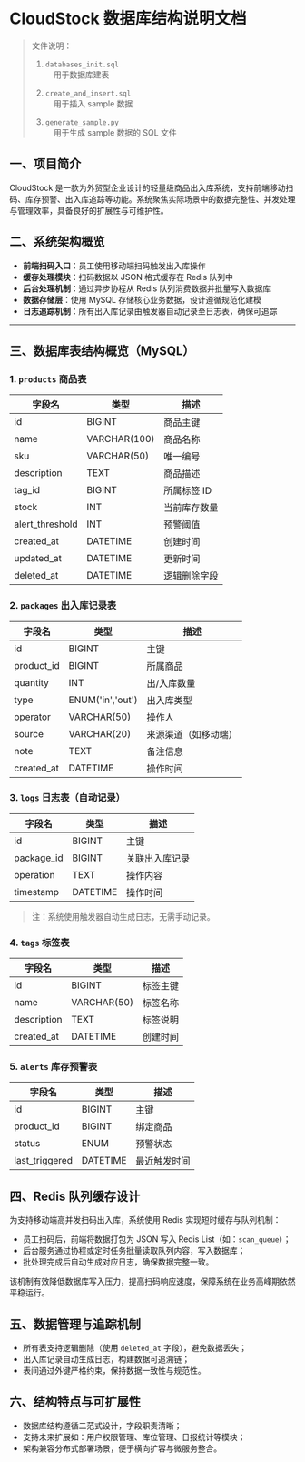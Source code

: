 # CloudStock 数据库结构说明文档

> 文件说明：  
>  
> 1. `databases_init.sql`  
> &emsp;用于数据库建表  
>  
> 2. `create_and_insert.sql`  
> &emsp;用于插入 sample 数据  
>  
> 3. `generate_sample.py`  
> &emsp;用于生成 sample 数据的 SQL 文件  

## 一、项目简介

CloudStock 是一款为外贸型企业设计的轻量级商品出入库系统，支持前端移动扫码、库存预警、出入库追踪等功能。系统聚焦实际场景中的数据完整性、并发处理与管理效率，具备良好的扩展性与可维护性。

## 二、系统架构概览

- **前端扫码入口**：员工使用移动端扫码触发出入库操作  
- **缓存处理模块**：扫码数据以 JSON 格式缓存在 Redis 队列中  
- **后台处理机制**：通过异步协程从 Redis 队列消费数据并批量写入数据库  
- **数据存储层**：使用 MySQL 存储核心业务数据，设计遵循规范化建模  
- **日志追踪机制**：所有出入库记录由触发器自动记录至日志表，确保可追踪

---

## 三、数据库表结构概览（MySQL）

### 1. `products` 商品表

| 字段名         | 类型          | 描述           |
|----------------|---------------|----------------|
| id             | BIGINT        | 商品主键       |
| name           | VARCHAR(100)  | 商品名称       |
| sku            | VARCHAR(50)   | 唯一编号       |
| description    | TEXT          | 商品描述       |
| tag_id         | BIGINT        | 所属标签 ID    |
| stock          | INT           | 当前库存数量   |
| alert_threshold| INT           | 预警阈值       |
| created_at     | DATETIME      | 创建时间       |
| updated_at     | DATETIME      | 更新时间       |
| deleted_at     | DATETIME      | 逻辑删除字段   |

### 2. `packages` 出入库记录表

| 字段名     | 类型           | 描述             |
|------------|----------------|------------------|
| id         | BIGINT         | 主键             |
| product_id | BIGINT         | 所属商品         |
| quantity   | INT            | 出/入库数量      |
| type       | ENUM('in','out')| 出入库类型      |
| operator   | VARCHAR(50)    | 操作人           |
| source     | VARCHAR(20)    | 来源渠道（如移动端） |
| note       | TEXT           | 备注信息         |
| created_at | DATETIME       | 操作时间         |

### 3. `logs` 日志表（自动记录）

| 字段名     | 类型       | 描述           |
|------------|------------|----------------|
| id         | BIGINT     | 主键           |
| package_id | BIGINT     | 关联出入库记录 |
| operation  | TEXT       | 操作内容       |
| timestamp  | DATETIME   | 操作时间       |

> 注：系统使用触发器自动生成日志，无需手动记录。

### 4. `tags` 标签表

| 字段名     | 类型         | 描述       |
|------------|--------------|------------|
| id         | BIGINT       | 标签主键   |
| name       | VARCHAR(50)  | 标签名称   |
| description| TEXT         | 标签说明   |
| created_at | DATETIME     | 创建时间   |

### 5. `alerts` 库存预警表

| 字段名        | 类型             | 描述           |
|---------------|------------------|----------------|
| id            | BIGINT           | 主键           |
| product_id    | BIGINT           | 绑定商品       |
| status        | ENUM             | 预警状态       |
| last_triggered| DATETIME         | 最近触发时间   |

## 四、Redis 队列缓存设计

为支持移动端高并发扫码出入库，系统使用 Redis 实现短时缓存与队列机制：

- 员工扫码后，前端将数据打包为 JSON 写入 Redis List（如：`scan_queue`）；
- 后台服务通过协程或定时任务批量读取队列内容，写入数据库；
- 批处理完成后自动生成对应日志，确保数据完整一致。

该机制有效降低数据库写入压力，提高扫码响应速度，保障系统在业务高峰期依然平稳运行。

## 五、数据管理与追踪机制

- 所有表支持逻辑删除（使用 `deleted_at` 字段），避免数据丢失；
- 出入库记录自动生成日志，构建数据可追溯链；
- 表间通过外键严格约束，保持数据一致性与规范性。

## 六、结构特点与可扩展性

- 数据库结构遵循二范式设计，字段职责清晰；
- 支持未来扩展如：用户权限管理、库位管理、日报统计等模块；
- 架构兼容分布式部署场景，便于横向扩容与微服务整合。
